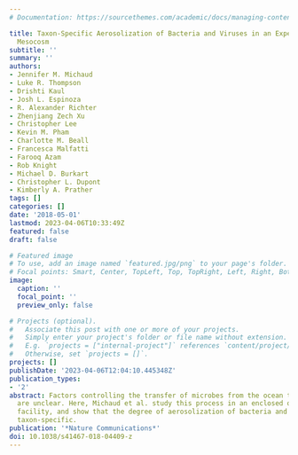 ```yaml
---
# Documentation: https://sourcethemes.com/academic/docs/managing-content/

title: Taxon-Specific Aerosolization of Bacteria and Viruses in an Experimental Ocean-Atmosphere
  Mesocosm
subtitle: ''
summary: ''
authors:
- Jennifer M. Michaud
- Luke R. Thompson
- Drishti Kaul
- Josh L. Espinoza
- R. Alexander Richter
- Zhenjiang Zech Xu
- Christopher Lee
- Kevin M. Pham
- Charlotte M. Beall
- Francesca Malfatti
- Farooq Azam
- Rob Knight
- Michael D. Burkart
- Christopher L. Dupont
- Kimberly A. Prather
tags: []
categories: []
date: '2018-05-01'
lastmod: 2023-04-06T10:33:49Z
featured: false
draft: false

# Featured image
# To use, add an image named `featured.jpg/png` to your page's folder.
# Focal points: Smart, Center, TopLeft, Top, TopRight, Left, Right, BottomLeft, Bottom, BottomRight.
image:
  caption: ''
  focal_point: ''
  preview_only: false

# Projects (optional).
#   Associate this post with one or more of your projects.
#   Simply enter your project's folder or file name without extension.
#   E.g. `projects = ["internal-project"]` references `content/project/deep-learning/index.md`.
#   Otherwise, set `projects = []`.
projects: []
publishDate: '2023-04-06T12:04:10.445348Z'
publication_types:
- '2'
abstract: Factors controlling the transfer of microbes from the ocean to the atmosphere
  are unclear. Here, Michaud et al. study this process in an enclosed ocean-atmosphere
  facility, and show that the degree of aerosolization of bacteria and viruses is
  taxon-specific.
publication: '*Nature Communications*'
doi: 10.1038/s41467-018-04409-z
---
```

